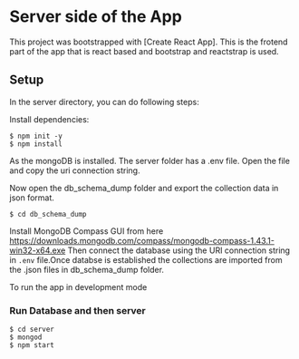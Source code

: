 # Server side of the App

This project was bootstrapped with [Create React App]. This is the frotend part of the app that is react based and bootstrap and reactstrap is used.

## Setup

In the server directory, you can do following steps:

Install dependencies:
```
$ npm init -y
$ npm install
```
As the mongoDB is installed. The server folder has a .env file.
Open the file and copy the uri connection string.

Now open the db_schema_dump folder and export the collection data in json format.
```
$ cd db_schema_dump

```
Install MongoDB Compass GUI from here https://downloads.mongodb.com/compass/mongodb-compass-1.43.1-win32-x64.exe
Then connect the database using the URI connection string in `.env` file.Once databse is established the collections are imported from the .json files in db_schema_dump folder.

To run the app in development mode

### Run Database and then server
```
$ cd server
$ mongod
$ npm start
```


